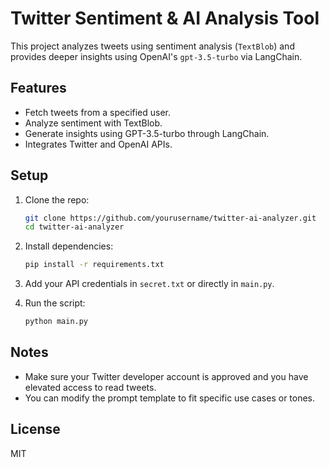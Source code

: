 # Twitter Sentiment & AI Analysis Tool

This project analyzes tweets using sentiment analysis (`TextBlob`) and provides deeper insights using OpenAI's `gpt-3.5-turbo` via LangChain.

## Features

- Fetch tweets from a specified user.
- Analyze sentiment with TextBlob.
- Generate insights using GPT-3.5-turbo through LangChain.
- Integrates Twitter and OpenAI APIs.

## Setup

1. Clone the repo:
    ```bash
    git clone https://github.com/yourusername/twitter-ai-analyzer.git
    cd twitter-ai-analyzer
    ```

2. Install dependencies:
    ```bash
    pip install -r requirements.txt
    ```

3. Add your API credentials in `secret.txt` or directly in `main.py`.

4. Run the script:
    ```bash
    python main.py
    ```

## Notes

- Make sure your Twitter developer account is approved and you have elevated access to read tweets.
- You can modify the prompt template to fit specific use cases or tones.

## License

MIT
